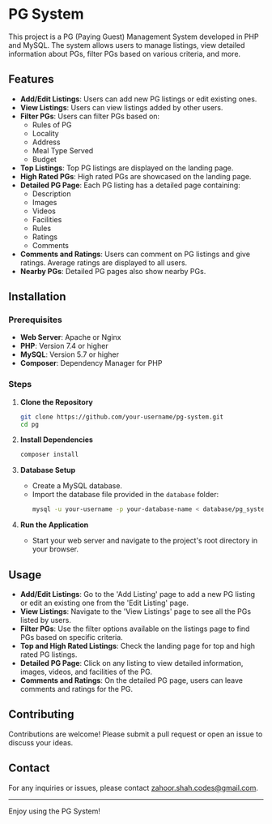 # PG System

This project is a PG (Paying Guest) Management System developed in PHP and MySQL. The system allows users to manage listings, view detailed information about PGs, filter PGs based on various criteria, and more.

## Features

- **Add/Edit Listings**: Users can add new PG listings or edit existing ones.
- **View Listings**: Users can view listings added by other users.
- **Filter PGs**: Users can filter PGs based on:
  - Rules of PG
  - Locality
  - Address
  - Meal Type Served
  - Budget
- **Top Listings**: Top PG listings are displayed on the landing page.
- **High Rated PGs**: High rated PGs are showcased on the landing page.
- **Detailed PG Page**: Each PG listing has a detailed page containing:
  - Description
  - Images
  - Videos
  - Facilities
  - Rules
  - Ratings
  - Comments
- **Comments and Ratings**: Users can comment on PG listings and give ratings. Average ratings are displayed to all users.
- **Nearby PGs**: Detailed PG pages also show nearby PGs.

## Installation

### Prerequisites

- **Web Server**: Apache or Nginx
- **PHP**: Version 7.4 or higher
- **MySQL**: Version 5.7 or higher
- **Composer**: Dependency Manager for PHP

### Steps

1. **Clone the Repository**
   ```bash
   git clone https://github.com/your-username/pg-system.git
   cd pg
   ```

2. **Install Dependencies**
   ```bash
   composer install
   ```

3. **Database Setup**
   - Create a MySQL database.
   - Import the database file provided in the `database` folder:
     ```bash
     mysql -u your-username -p your-database-name < database/pg_system.sql
     ```

5. **Run the Application**
   - Start your web server and navigate to the project's root directory in your browser.

## Usage

- **Add/Edit Listings**: Go to the 'Add Listing' page to add a new PG listing or edit an existing one from the 'Edit Listing' page.
- **View Listings**: Navigate to the 'View Listings' page to see all the PGs listed by users.
- **Filter PGs**: Use the filter options available on the listings page to find PGs based on specific criteria.
- **Top and High Rated Listings**: Check the landing page for top and high rated PG listings.
- **Detailed PG Page**: Click on any listing to view detailed information, images, videos, and facilities of the PG.
- **Comments and Ratings**: On the detailed PG page, users can leave comments and ratings for the PG.

## Contributing

Contributions are welcome! Please submit a pull request or open an issue to discuss your ideas.

## Contact

For any inquiries or issues, please contact [zahoor.shah.codes@gmail.com](mailto:zahoor.shah.codes@gmail.com).

---

Enjoy using the PG System!
